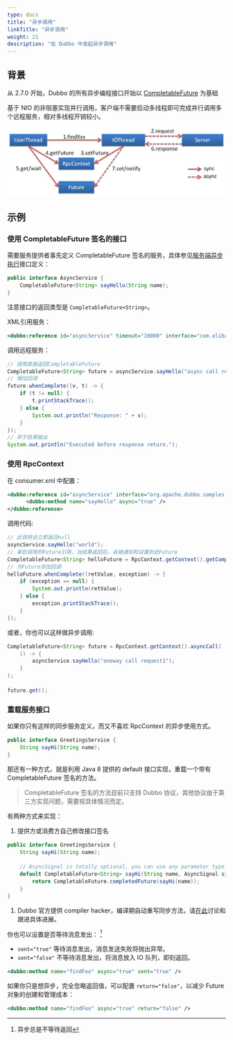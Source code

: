 ```yaml
---
type: docs
title: "异步调用"
linkTitle: "异步调用"
weight: 21
description: "在 Dubbo 中发起异步调用"
---
```

## 背景

从 2.7.0 开始，Dubbo 的所有异步编程接口开始以 [CompletableFuture](https://docs.oracle.com/javase/8/docs/api/java/util/concurrent/CompletableFuture.html) 为基础

基于 NIO 的非阻塞实现并行调用，客户端不需要启动多线程即可完成并行调用多个远程服务，相对多线程开销较小。

![/user-guide/images/future.jpg](/imgs/user/future.jpg)

## 示例

### 使用 CompletableFuture 签名的接口

需要服务提供者事先定义 CompletableFuture 签名的服务，具体参见[服务端异步执行](../async-execute-on-provider)接口定义：

```java
public interface AsyncService {
    CompletableFuture<String> sayHello(String name);
}
```

注意接口的返回类型是 `CompletableFuture<String>`。

XML引用服务：

```xml
<dubbo:reference id="asyncService" timeout="10000" interface="com.alibaba.dubbo.samples.async.api.AsyncService"/>
```

调用远程服务：

```java
// 调用直接返回CompletableFuture
CompletableFuture<String> future = asyncService.sayHello("async call request");
// 增加回调
future.whenComplete((v, t) -> {
    if (t != null) {
        t.printStackTrace();
    } else {
        System.out.println("Response: " + v);
    }
});
// 早于结果输出
System.out.println("Executed before response return.");
```

### 使用 RpcContext

在 consumer.xml 中配置：

```xml
<dubbo:reference id="asyncService" interface="org.apache.dubbo.samples.governance.api.AsyncService">
      <dubbo:method name="sayHello" async="true" />
</dubbo:reference>
```

调用代码:

```java
// 此调用会立即返回null
asyncService.sayHello("world");
// 拿到调用的Future引用，当结果返回后，会被通知和设置到此Future
CompletableFuture<String> helloFuture = RpcContext.getContext().getCompletableFuture();
// 为Future添加回调
helloFuture.whenComplete((retValue, exception) -> {
    if (exception == null) {
        System.out.println(retValue);
    } else {
        exception.printStackTrace();
    }
});
```

或者，你也可以这样做异步调用:

```java
CompletableFuture<String> future = RpcContext.getContext().asyncCall(
    () -> {
        asyncService.sayHello("oneway call request1");
    }
);

future.get();
```



### 重载服务接口

如果你只有这样的同步服务定义，而又不喜欢 RpcContext 的异步使用方式。

```java
public interface GreetingsService {
    String sayHi(String name);
}
```

那还有一种方式，就是利用 Java 8 提供的 default 接口实现，重载一个带有 CompletableFuture 签名的方法。
  
> CompletableFuture 签名的方法目前只支持 Dubbo 协议，其他协议由于第三方实现问题，需要视具体情况而定。

有两种方式来实现：

1. 提供方或消费方自己修改接口签名

```java
public interface GreetingsService {
    String sayHi(String name);
    
    // AsyncSignal is totally optional, you can use any parameter type as long as java allows your to do that.
    default CompletableFuture<String> sayHi(String name, AsyncSignal signal) {
        return CompletableFuture.completedFuture(sayHi(name));
    }
}
```

1. Dubbo 官方提供 compiler hacker，编译期自动重写同步方法，请[在此](https://github.com/dubbo/dubbo-async-processor#compiler-hacker-processer)讨论和跟进具体进展。



你也可以设置是否等待消息发出： [^1]

- `sent="true"` 等待消息发出，消息发送失败将抛出异常。
- `sent="false"` 不等待消息发出，将消息放入 IO 队列，即刻返回。

```xml
<dubbo:method name="findFoo" async="true" sent="true" />
```

如果你只是想异步，完全忽略返回值，可以配置 `return="false"`，以减少 Future 对象的创建和管理成本：

```xml
<dubbo:method name="findFoo" async="true" return="false" />
```

[^1]: 异步总是不等待返回
